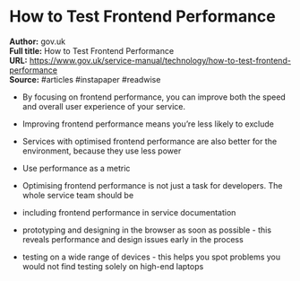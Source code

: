 # How to Test Frontend Performance

**Author:** gov.uk  
**Full title:** How to Test Frontend Performance  
**URL:** https://www.gov.uk/service-manual/technology/how-to-test-frontend-performance  
**Source:** #articles #instapaper #readwise

- By focusing on frontend performance, you can improve both the speed and overall user experience of your service. 
   
- Improving frontend performance means you’re less likely to exclude 
   
- Services with optimised frontend performance are also better for the environment, because they use less power 
   
- Use performance as a metric 
   
- Optimising frontend performance is not just a task for developers. The whole service team should be 
   
- including frontend performance in service documentation 
   
- prototyping and designing in the browser as soon as possible - this reveals performance and design issues early in the process 
   
- testing on a wide range of devices - this helps you spot problems you would not find testing solely on high-end laptops 
   

